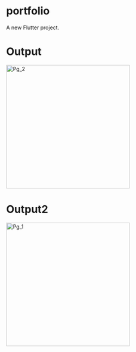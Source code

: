 # portfolio

A new Flutter project.

# Output
<img width="331" alt="Pg_2" src="https://github.com/Siz-An/Portfolio_Flutter/assets/140323399/d5366968-7351-45d0-8e51-6154f67cb92c">

# Output2
<img width="331" alt="Pg_1" src="https://github.com/Siz-An/Portfolio_Flutter/assets/140323399/02610521-b9dd-4136-b5fa-ebf4a7ec6934">
